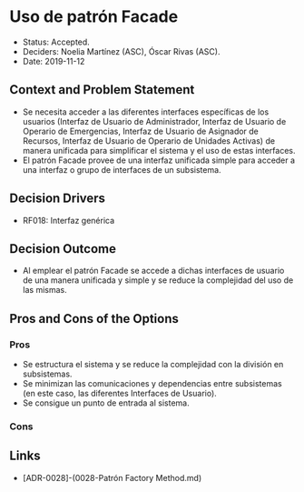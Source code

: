 # Uso de patrón Facade

* Status: Accepted.
* Deciders: Noelia Martínez (ASC), Óscar Rivas (ASC).
* Date: 2019-11-12

## Context and Problem Statement
* Se necesita acceder a las diferentes interfaces específicas de los usuarios (Interfaz de Usuario de Administrador, Interfaz de Usuario de Operario de Emergencias, Interfaz de Usuario de Asignador de Recursos, Interfaz de Usuario de Operario de Unidades Activas)
de manera unificada para simplificar el sistema y el uso de estas interfaces.
* El patrón Facade provee de una interfaz unificada simple para acceder a una interfaz o grupo de interfaces de un subsistema.

## Decision Drivers

* RF018: Interfaz genérica

## Decision Outcome

* Al emplear el patrón Facade se accede a dichas interfaces de usuario de una manera unificada y simple y se reduce la complejidad del uso de las mismas.

## Pros and Cons of the Options

### Pros
* Se estructura el sistema y se reduce la complejidad con la división en subsistemas.
* Se minimizan las comunicaciones y dependencias entre subsistemas (en este caso, las diferentes Interfaces de Usuario).
* Se consigue un punto de entrada al sistema.

### Cons

## Links
* [ADR-0028]-(0028-Patrón Factory Method.md)
